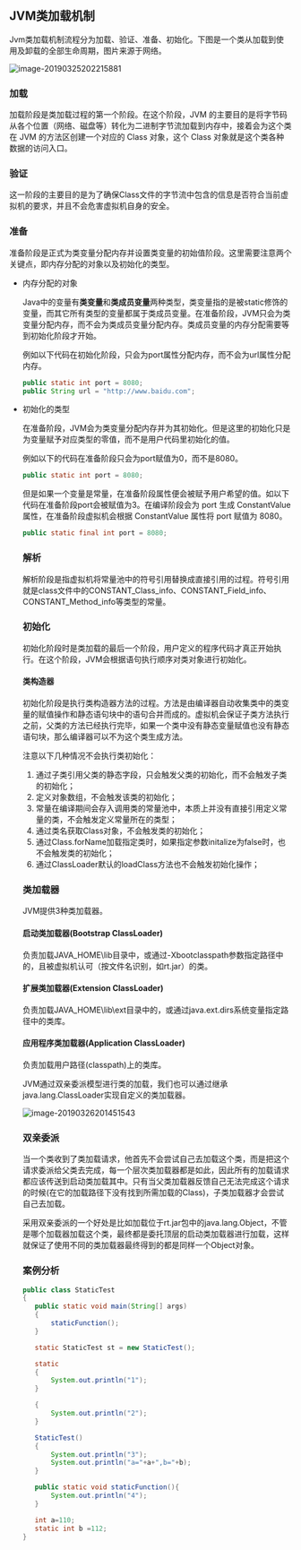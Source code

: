 ## JVM类加载机制

Jvm类加载机制流程分为加载、验证、准备、初始化。下图是一个类从加载到使用及卸载的全部生命周期，图片来源于网络。

![image-20190325202215881](https://ws4.sinaimg.cn/large/006tKfTcgy1g1fb5j2ob9j30kw07iwfz.jpg)

### 加载

加载阶段是类加载过程的第一个阶段。在这个阶段，JVM 的主要目的是将字节码从各个位置（网络、磁盘等）转化为二进制字节流加载到内存中，接着会为这个类在 JVM 的方法区创建一个对应的 Class 对象，这个 Class 对象就是这个类各种数据的访问入口。

### 验证

这一阶段的主要目的是为了确保Class文件的字节流中包含的信息是否符合当前虚拟机的要求，并且不会危害虚拟机自身的安全。

### 准备

准备阶段是正式为类变量分配内存并设置类变量的初始值阶段。这里需要注意两个关键点，即内存分配的对象以及初始化的类型。

- 内存分配的对象

  Java中的变量有**类变量**和**类成员变量**两种类型，类变量指的是被static修饰的变量，而其它所有类型的变量都属于类成员变量。在准备阶段，JVM只会为类变量分配内存，而不会为类成员变量分配内存。类成员变量的内存分配需要等到初始化阶段才开始。

  例如以下代码在初始化阶段，只会为port属性分配内存，而不会为url属性分配内存。

  ```java
  public static int port = 8080;
  public String url = "http://www.baidu.com";
  ```

- 初始化的类型

  在准备阶段，JVM会为类变量分配内存并为其初始化。但是这里的初始化只是为变量赋予对应类型的零值，而不是用户代码里初始化的值。

  例如以下的代码在准备阶段只会为port赋值为0，而不是8080。

  ```java
  public static int port = 8080;
  ```

  但是如果一个变量是常量，在准备阶段属性便会被赋予用户希望的值。如以下代码在准备阶段port会被赋值为3。在编译阶段会为 port 生成 ConstantValue 属性，在准备阶段虚拟机会根据 ConstantValue 属性将 port
  赋值为 8080。

  ```java
  public static final int port = 8080;
  ```

  ### 解析

  解析阶段是指虚拟机将常量池中的符号引用替换成直接引用的过程。符号引用就是class文件中的CONSTANT_Class_info、CONSTANT_Field_info、CONSTANT_Method_info等类型的常量。

  ### 初始化

  初始化阶段时是类加载的最后一个阶段，用户定义的程序代码才真正开始执行。在这个阶段，JVM会根据语句执行顺序对类对象进行初始化。

  #### 类构造器

  初始化阶段是执行类构造器<client>方法的过程。<client>方法是由编译器自动收集类中的类变量的赋值操作和静态语句块中的语句合并而成的。虚拟机会保证子类<client>方法执行之前，父类的<client>方法已经执行完毕，如果一个类中没有静态变量赋值也没有静态语句块，那么编译器可以不为这个类生成<client>方法。

  注意以下几种情况不会执行类初始化：

  1. 通过子类引用父类的静态字段，只会触发父类的初始化，而不会触发子类的初始化；
  2. 定义对象数组，不会触发该类的初始化；
  3. 常量在编译期间会存入调用类的常量池中，本质上并没有直接引用定义常量的类，不会触发定义常量所在的类型；
  4. 通过类名获取Class对象，不会触发类的初始化；
  5. 通过Class.forName加载指定类时，如果指定参数initalize为false时，也不会触发类的初始化；
  6. 通过ClassLoader默认的loadClass方法也不会触发初始化操作；

  ### 类加载器

  JVM提供3种类加载器。

  #### 启动类加载器(Bootstrap ClassLoader)

  负责加载JAVA_HOME\lib目录中，或通过-Xbootclasspath参数指定路径中的，且被虚拟机认可（按文件名识别，如rt.jar）的类。

  #### 扩展类加载器(Extension ClassLoader)

  负责加载JAVA_HOME\lib\ext目录中的，或通过java.ext.dirs系统变量指定路径中的类库。

  #### 应用程序类加载器(Application ClassLoader)

  负责加载用户路径(classpath)上的类库。

  JVM通过双亲委派模型进行类的加载，我们也可以通过继承java.lang.ClassLoader实现自定义的类加载器。

  ![image-20190326201451543](https://ws1.sinaimg.cn/large/006tKfTcgy1g1ggk7m70fj30jg0dz3zr.jpg)

  

  ### 双亲委派

   当一个类收到了类加载请求，他首先不会尝试自己去加载这个类，而是把这个请求委派给父类去完成，每一个层次类加载器都是如此，因此所有的加载请求都应该传送到启动类加载其中。只有当父类加载器反馈自己无法完成这个请求的时候(在它的加载路径下没有找到所需加载的Class)，子类加载器才会尝试自己去加载。

  采用双亲委派的一个好处是比如加载位于rt.jar包中的java.lang.Object，不管是哪个加载器加载这个类，最终都是委托顶层的启动类加载器进行加载，这样就保证了使用不同的类加载器最终得到的都是同样一个Object对象。

  ### 案例分析

  ```java
  public class StaticTest
  {
     public static void main(String[] args)
     {
         staticFunction();
     }
  
     static StaticTest st = new StaticTest();
  
     static
     {
         System.out.println("1");
     }
  
     {
         System.out.println("2");
     }
  
     StaticTest()
     {
         System.out.println("3");
         System.out.println("a="+a+",b="+b);
     }
  
     public static void staticFunction(){
         System.out.println("4");
     }
  
     int a=110;
     static int b =112;
  }
  ```